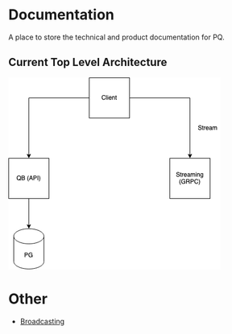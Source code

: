 # Documentation

A place to store the technical and product documentation for PQ.

## Current Top Level Architecture

<img src="./assets/top_level.png"/>

# Other

- [Broadcasting](./broadcast.md)
